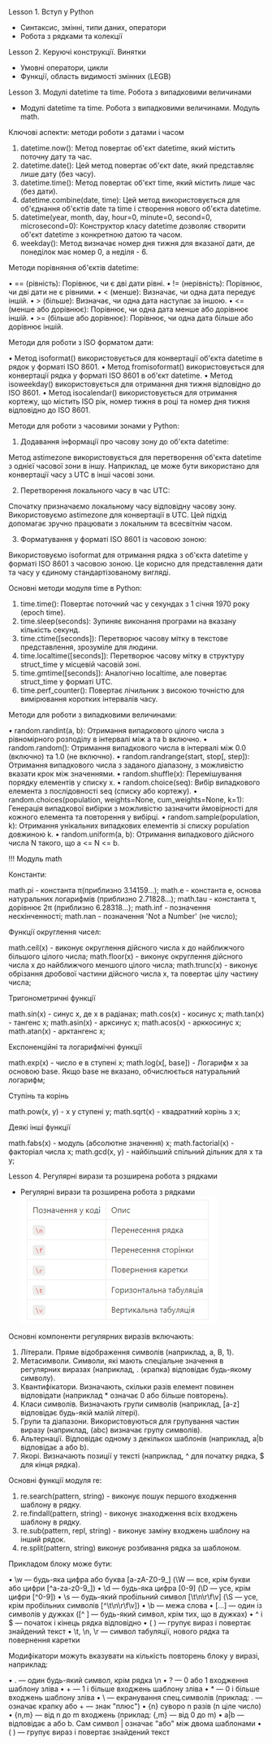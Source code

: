 Lesson 1. Вступ у Python

- Синтаксис, змінні, типи даних, оператори
- Робота з рядками та колекції

Lesson 2. Керуючі конструкції. Винятки

- Умовні оператори, цикли
- Функції, область видимості змінних (LEGB)

Lesson 3. Модулі datetime та time. Робота з випадковими величинами

- Модулі datetime та time. Робота з випадковими величинами. Модуль math.

Ключові аспекти: методи роботи з датами і часом

1. datetime.now(): Метод повертає об'єкт datetime, який містить поточну дату та час.
2. datetime.date(): Цей метод повертає об'єкт date, який представляє лише дату (без часу).
3. datetime.time(): Метод повертає об'єкт time, який містить лише час (без дати).
4. datetime.combine(date, time): Цей метод використовується для об'єднання об'єктів date та time і створення нового об'єкта datetime.
5. datetime(year, month, day, hour=0, minute=0, second=0, microsecond=0): Конструктор класу datetime дозволяє створити об'єкт datetime з конкретною датою та часом.
6. weekday(): Метод визначає номер дня тижня для вказаної дати, де понеділок має номер 0, а неділя - 6.

Методи порівняння об'єктів datetime:

• == (рівність): Порівнює, чи є дві дати рівні.
• != (нерівність): Порівнює, чи дві дати не є рівними.
• < (менше): Визначає, чи одна дата передує іншій.
• > (більше): Визначає, чи одна дата наступає за іншою.
• <= (менше або дорівнює): Порівнює, чи одна дата менше або дорівнює іншій.
• >= (більше або дорівнює): Порівнює, чи одна дата більше або дорівнює іншій.

Методи для роботи з ISO форматом дати:

• Метод isoformat() використовується для конвертації об'єкта datetime в рядок у форматі ISO 8601.
• Метод fromisoformat() використовується для конвертації рядка у форматі ISO 8601 в об'єкт datetime.
• Метод isoweekday() використовується для отримання дня тижня відповідно до ISO 8601.
• Метод isocalendar() використовується для отримання кортежу, що містить ISO рік, номер тижня в році та номер дня тижня відповідно до ISO 8601.

Методи для роботи з часовими зонами у Python:

1. Додавання інформації про часову зону до об'єкта datetime:

Метод astimezone використовується для перетворення об'єкта datetime з однієї часової зони в іншу. Наприклад, це може бути використано для конвертації часу з UTC в інші часові зони.

2. Перетворення локального часу в час UTC:

Спочатку призначаємо локальному часу відповідну часову зону.
Використовуємо astimezone для конвертації в UTC. Цей підхід допомагає зручно працювати з локальним та всесвітнім часом.

3. Форматування у форматі ISO 8601 із часовою зоною:

Використовуємо isoformat для отримання рядка з об'єкта datetime у форматі ISO 8601 з часовою зоною. Це корисно для представлення дати та часу у єдиному стандартізованому вигляді.

Oсновні методи модуля time в Python:

1. time.time(): Повертає поточний час у секундах з 1 січня 1970 року (epoch time).
2. time.sleep(seconds): Зупиняє виконання програми на вказану кількість секунд.
3. time.ctime([seconds]): Перетворює часову мітку в текстове представлення, зрозуміле для людини.
4. time.localtime([seconds]): Перетворює часову мітку в структуру struct_time у місцевій часовій зоні.
5. time.gmtime([seconds]): Аналогічно localtime, але повертає struct_time у форматі UTC.
6. time.perf_counter(): Повертає лічильник з високою точністю для вимірювання коротких інтервалів часу.

Mетоди для роботи з випадковими величинами:

• random.randint(a, b): Отримання випадкового цілого числа з рівномірного розподілу в інтервалі між a та b включно.
• random.random(): Отримання випадкового числа в інтервалі між 0.0 (включно) та 1.0 (не включно).
• random.randrange(start, stop[, step]): Отримання випадкового числа з заданого діапазону, з можливістю вказати крок між значеннями.
• random.shuffle(x): Перемішування порядку елементів у списку x.
• random.choice(seq): Вибір випадкового елемента з послідовності seq (списку або кортежу).
• random.choices(population, weights=None, cum_weights=None, k=1): Генерація випадкової вибірки з можливістю зазначити ймовірності для кожного елемента та повторення у вибірці.
• random.sample(population, k): Отримання унікальних випадкових елементів зі списку population довжиною k.
• random.uniform(a, b): Отримання випадкового дійсного числа N такого, що a <= N <= b.

!!! Модуль math

Константи:

math.pi - константа π(приблизно 3.14159...);
math.e - константа e, основа натуральних логарифмів (приблизно 2.71828...);
math.tau - константа τ, дорівнює 2π (приблизно 6.28318...);
math.inf - позначення нескінченності;
math.nan - позначення 'Not a Number' (не число);

Функції округлення чисел:

math.ceil(x) - виконує округлення дійсного числа x до найближчого більшого цілого числа;
math.floor(x) - виконує округлення дійсного числа x до найближчого меншого цілого числа;
math.trunc(x) - виконує обрізання дробової частини дійсного числа x, та повертає цілу частину числа;

Тригонометричні функції

math.sin(x) - синус x, де x в радіанах;
math.cos(x) - косинус x;
math.tan(x) - тангенс x;
math.asin(x) - арксинус x;
math.acos(x) - арккосинус x;
math.atan(x) - арктангенс x;

Експоненційні та логарифмічні функції

math.exp(x) - число e в ступені x;
math.log(x[, base]) - Логарифм x за основою base. Якщо base не вказано, обчислюється натуральний логарифм;

Ступінь та корінь

math.pow(x, y) - x у ступені y;
math.sqrt(x) - квадратний корінь з x;

Деякі інші функції

math.fabs(x) - модуль (абсолютне значення) x;
math.factorial(x) - факторіал числа x;
math.gcd(x, y) - найбільший спільний дільник для x та y;

Lesson 4. Регулярні вирази та розширена робота з рядками

- Регулярні вирази та розширена робота з рядками
  ![alt text](image.png)

Основні компоненти регулярних виразів включають:

1. Літерали. Пряме відображення символів (наприклад, a, B, 1).
2. Метасимволи. Символи, які мають спеціальне значення в регулярних виразах (наприклад, . (крапка) відповідає будь-якому символу).
3. Квантифікатори. Визначають, скільки разів елемент повинен відповідати (наприклад \* означає 0 або більше повторень).
4. Класи символів. Визначають групи символів (наприклад, [a-z] відповідає будь-якій малій літері).
5. Групи та діапазони. Використовуються для групування частин виразу (наприклад, (abc) визначає групу символів).
6. Альтернації. Відповідає одному з декількох шаблонів (наприклад, a|b відповідає a або b).
7. Якорі. Визначають позиції у тексті (наприклад, ^ для початку рядка, $ для кінця рядка).

Основні функції модуля re:

1. re.search(pattern, string) - виконує пошук першого входження шаблону в рядку.
2. re.findall(pattern, string) - виконує знаходження всіх входжень шаблону в рядку.
3. re.sub(pattern, repl, string) - виконує заміну входжень шаблону на інший рядок.
4. re.split(pattern, string) виконує розбивання рядка за шаблоном.

Прикладом блоку може бути:

• \w — будь-яка цифра або буква [a-zA-Z0-9_] (\W — все, крім букви або цифри [^a-za-z0-9_])
• \d — будь-яка цифра [0-9] (\D — усе, крім цифри [^0-9])
• \s — будь-який пробільний символ [\t\n\r\f\v] (\S — усе, крім пробільних символів [^\t\n\r\f\v])
• \b — межа слова
• [...] — один із символів у дужках ([^ ] — будь-який символ, крім тих, що в дужках)
• ^ і $ — початок і кінець рядка відповідно
• ( ) — групує вираз і повертає знайдений текст
• \t, \n, \r — символ табуляції, нового рядка та повернення каретки

Модифікатори можуть вказувати на кількість повторень блоку у виразі, наприклад:

• . — один будь-який символ, крім рядка \n
• ? — 0 або 1 входження шаблону зліва
• + — 1 і більше входжень шаблону зліва
• \* — 0 і більше входжень шаблону зліва
• \ — екранування спец.символів (приклад: \. — означає крапку або \+ — знак "плюс")
• {n} суворо n разів (n ціле число)
• {n,m} — від n до m входжень (приклад: {,m} — від 0 до m)
• a|b — відповідає a або b. Сам символ | означає "або" між двома шаблонами
• ( ) — групує вираз і повертає знайдений текст
